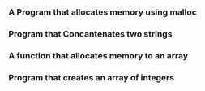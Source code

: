 ### A Program that allocates memory using malloc
### Program that Concantenates two strings
### A function that allocates memory to an array
### Program that creates an array of integers
